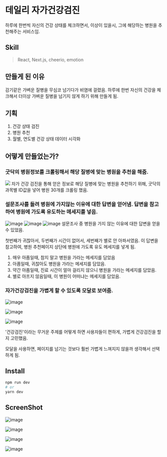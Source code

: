 # 데일리 자가건강검진
하루에 한번씩 자신의 건강 상태를 체크하면서, 이상이 있을시, 그에 해당하는 병원을 추천해주는 서비스임.

## Skill
> React, Next.js, cheerio, emotion

## 만들게 된 이유
감기같은 가벼운 질병을 무심코 넘기다가 비염에 걸렸음. 하루에 한번 자신의 건강을 체크해서 더이상 가벼운 질병을 넘기지 않게 하기 위해 만들게 됨.

## 기획
1. 건강 상태 검진
2. 병원 추천
3. 월별, 연도별 건강 상태 데이터 시각화

## 어떻게 만들었는가?
### 굿닥의 병원정보를 크롤링해서 해당 질병에 맞는 병원을 추천을 해줌.
<img src="https://user-images.githubusercontent.com/26542929/91666012-9c388d00-eb34-11ea-8043-608ccbb04823.png"/>
자가 건강 검진을 통해 얻은 정보로 해당 질병에 맞는 병원을 추천하기 위해, 굿닥의 과목별 ID값을 넣어 병원 30개를 크롤링 했음.

### 설문조사를 돌려 병원에 가지않는 이유에 대한 답변을 얻어냄. 답변을 참고하여 병원에 가도록 유도하는 메세지를 넣음.
![image](https://user-images.githubusercontent.com/26542929/91666021-a5c1f500-eb34-11ea-8dc1-097d0dc1f706.png)
![image](https://user-images.githubusercontent.com/26542929/91666010-9773d900-eb34-11ea-81e8-e66f7e020857.png)
![image](https://user-images.githubusercontent.com/26542929/91666012-9c388d00-eb34-11ea-8043-608ccbb04823.png)
설문조사 중 병원을 가지 않는 이유에 대한 답변을 얻을 수 있었음. 

첫번째가 귀찮아서, 두번째가 시간이 없어서, 세번째가 별로 안 아파서였음. 이 답변을 참고하여, 병원 추천페이지 상단에 병원에 가도록 유도 메세지를 넣게 됨.

1. 매우 아픔일때, 참지 말고 병원을 가라는 메세지를 담았음
2. 아픔일때, 귀찮아도 병원을 가라는 메세지를 담았음.
3. 약간 아픔일때, 진료 시간이 얼마 걸리지 않으니 병원을 가라는 메세지를 담았음.
4. 별로 아프지 않음일때, 이 병원이 어떠냐는 메세지를 담았음.


### 자가건강검진을 가볍게 할 수 있도록 모달로 보여줌.
![image](https://user-images.githubusercontent.com/26542929/91666002-8f1b9e00-eb34-11ea-9fc4-73a413fc4f80.png)

![image](https://user-images.githubusercontent.com/26542929/91666005-9347bb80-eb34-11ea-9b54-31fa0f729a5f.png)

![image](https://user-images.githubusercontent.com/26542929/91666010-9773d900-eb34-11ea-81e8-e66f7e020857.png)

'건강검진'이라는 무거운 주제를 어떻게 하면 사용자들이 편하게, 가볍게 건강검진을 할지 고민했음.

모달을 사용하면, 페이지를 넘기는 것보다 훨씬 가볍게 느껴지지 않을까 생각해서 선택하게 됨.


## Install

```bash
npm run dev
# or
yarn dev
```

## ScreenShot

![image](https://user-images.githubusercontent.com/26542929/91666002-8f1b9e00-eb34-11ea-9fc4-73a413fc4f80.png)

![image](https://user-images.githubusercontent.com/26542929/91666005-9347bb80-eb34-11ea-9b54-31fa0f729a5f.png)

![image](https://user-images.githubusercontent.com/26542929/91666010-9773d900-eb34-11ea-81e8-e66f7e020857.png)

![image](https://user-images.githubusercontent.com/26542929/91666012-9c388d00-eb34-11ea-8043-608ccbb04823.png)



